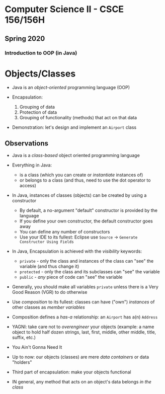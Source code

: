 # Computer Science II - CSCE 156/156H
## Spring 2020
### Introduction to OOP (in Java)

# Objects/Classes

* Java is an *object-oriented* programming language (OOP)
* Encapsulation:
  1. Grouping of data
  2. Protection of data
  3. Grouping of functionality (methods) that act on that data

* Demonstration: let's design and implement an `Airport` class

## Observations

* Java is a *class-based* object oriented programming language
* Everything in Java:
  * is a class (which you can create or *instantiate* instances of)
  * or belongs to a class (and thus, need to use the dot operator to access)
* In Java, instances of classes (objects) can be created by using a constructor
  * By default, a no-argument "default" constructor is provided by the language
  * If you define your own constructor, the default constructor goes away
  * You can define any number of constructors
  * Use your IDE to its fullest: Eclipse use `Source` -> `Generate Constructor Using Fields`
* In Java, Encapsulation is achieved with the *visibility* keywords:
  * `private` - only the class and instances of the class can "see" the variable (and thus change it)
  * `protected` - only the class and its subclasses can "see" the variable
  * `public` - *any* piece of code can "see" the variable
* Generally, you should make all variables `private` unless there is a Very Good Reason (VGR) to do otherwise
* Use *composition* to its fullest: classes can have ("own") *instances* of other classes as *member variables* 
* Composition defines a *has-a* relationship: an `Airport` has a(n) `Address`
* YAGNI: take care not to *overengineer* your objects (example: a name object to hold half dozen strings, last, first, middle, other middle, title, suffix, etc.)  
* You Ain't Gonna Need It

* Up to now: our objects (classes) are mere *data containers* or data "holders"
* Third part of encapsulation: make your objects functional
* IN general, any method that acts on an object's data belongs *in the class* 



